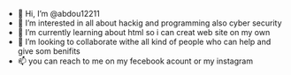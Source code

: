 - 👋 Hi, I’m @abdou12211
- 👀 I’m interested in all about hackig and programming also cyber security 
- 🌱 I’m currently learning about html so i can creat web site on my own
- 💞️ I’m looking to collaborate withe all kind of people who can help and give som benifits
- 📫 you can reach to me on my fecebook acount or my instagram

<!---
abdou12211/abdou12211 is a ✨ special ✨ repository because its `README.md` (this file) appears on your GitHub profile.
You can click the Preview link to take a look at your changes.
--->
